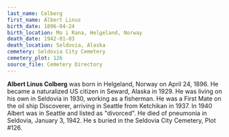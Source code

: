 ```yaml
---
last_name: Colberg
first_name: Albert Linus
birth_date: 1896-04-24
birth_location: Mo i Rana, Helgeland, Norway
death_date: 1942-01-03
death_location: Seldovia, Alaska
cemetery: Seldovia City Cemetery
cemetery_plot: 126
source_file: Cemetery Directory
---
```

**Albert Linus Colberg** was born in Helgeland, Norway on April 24, 1896. He became a naturalized US citizen in Seward, Alaska in 1929. He was living on his own in
Seldovia in 1930, working as a fisherman. He was a First Mate on the oil ship Discoverer, arriving in Seattle from Ketchikan in 1937. In 1940
Albert was in Seattle and listed as "divorced". He died of pneumonia in Seldovia, January 3, 1942. He s buried in the Seldovia City Cemetery, Plot #126.
